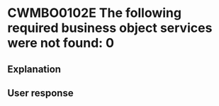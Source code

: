 # CWMBO0102E The following required business object services were not found: 0

## Explanation

## User response